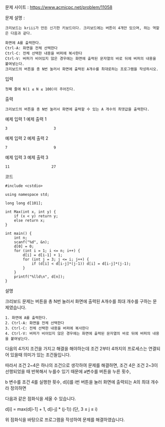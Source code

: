 문제 사이트 : https://www.acmicpc.net/problem/11058

문제 설명 :

    크리보드는 kriii가 만든 신기한 키보드이다. 크리보드에는 버튼이 4개만 있으며, 하는 역할은 다음과 같다.

    화면에 A를 출력한다.
    Ctrl-A: 화면을 전체 선택한다
    Ctrl-C: 전체 선택한 내용을 버퍼에 복사한다
    Ctrl-V: 버퍼가 비어있지 않은 경우에는 화면에 출력된 문자열의 바로 뒤에 버퍼의 내용을 붙여넣는다.
    크리보드의 버튼을 총 N번 눌러서 화면에 출력된 A개수를 최대로하는 프로그램을 작성하시오.

입력

    첫째 줄에 N(1 ≤ N ≤ 100)이 주어진다.

출력

    크리보드의 버튼을 총 N번 눌러서 화면에 출력할 수 있는 A 개수의 최댓값을 출력한다.

예제 입력 1           예제 출력 1 

    3                     3

예제 입력 2          예제 출력 2 

    7                     9


예제 입력 3         예제 출력 3

    11                   27


코드

    #include <cstdio>

    using namespace std;

    long long d[101];

    int Max(int x, int y) {
        if (x < y) return y;
        else return x;
    }

    int main() {
        int n;
        scanf("%d", &n);
        d[0] = 0;
        for (int i = 1; i <= n; i++) {
            d[i] = d[i-1] + 1;
            for (int j = 3; j <= i; j++) {
                if (d[i] < d[i-j]*(j-1)) d[i] = d[i-j]*(j-1);
            }
        }
        printf("%lld\n", d[n]);
    }

설명

크리보드 문제는 버튼을 총 N번 눌러서 화면에 출력된 A개수를 최대 개수를 구하는 문제였습니다.

    1. 화면에 A를 출력한다.
    2. Ctrl-A: 화면을 전체 선택한다
    3. Ctrl-C: 전체 선택한 내용을 버퍼에 복사한다
    4. Ctrl-V: 버퍼가 비어있지 않은 경우에는 화면에 출력된 문자열의 바로 뒤에 버퍼의 내용을 붙여넣는다.

다음의 4가지 조건을 가지고 해결을 해야하는데 조건 2부터 4까지의 프로세스는 연결되어 있을때 의미가 있는 조건들입니다.

따라서 조건 2~4은 하나의 조건으로 생각하여 문제를 해결하면, 조건 4은 조건 2~3이 선행되었을 때 반복해서 누를수 있기 때문에 a변수를 버튼을 누른 횟수, 

b 변수를 조건 4를 실행한 횟수, d[i]를 i번 버튼을 눌러 화면에 출력되는 A의 최대 개수라 정의하면

다음과 같은 점화식을 세울 수 있습니다. 

d[i] = max(d[i-1] + 1, d[i-j] * (j-1)) (단, 3 ≤ j ≤ i)

위 점화식을 바탕으로 프로그램을 작성하여 문제를 해결하였습니다.
